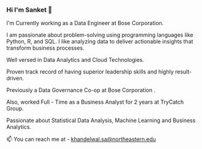 ### Hi I'm Sanket 👋


I'm Currently working as a Data Engineer at Bose Corporation.

I am passionate about problem-solving using programming languages like Python, R, and SQL. I like analyzing data to deliver actionable insights that transform business processes.

Well versed in Data Analytics and Cloud Technologies. 

Proven track record of having superior leadership skills and highly result-driven. 

Previously a Data Governance Co-op at Bose Corporation .

Also, worked Full - Time as a Business Analyst for 2 years at TryCatch Group. 

Passionate about Statistical Data Analysis, Machine Learning and Business Analytics.

📫 You can reach me at - khandelwal.sa@northeastern.edu

